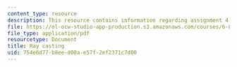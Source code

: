 ```yaml
---
content_type: resource
description: This resource contains information regarding assignment 4.
file: https://ol-ocw-studio-app-production.s3.amazonaws.com/courses/6-837-computer-graphics-fall-2012/754e6d77b8eed00ae57f2ef2371c7d00_MIT6_837F12_assn4.pdf
file_type: application/pdf
resourcetype: Document
title: Ray casting
uid: 754e6d77-b8ee-d00a-e57f-2ef2371c7d00
---
```

